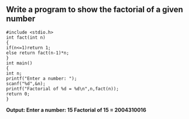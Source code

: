 ##  Write a program to show the factorial of a given number
```
#include <stdio.h>
int fact(int n)
{
if(n<=1)return 1;
else return fact(n-1)*n;
}
int main()
{
int n;
printf("Enter a number: ");
scanf("%d",&n);
printf("Factorial of %d = %d\n",n,fact(n));
return 0;
}
```
**Output:
Enter a number: 15
Factorial of 15 = 2004310016**
